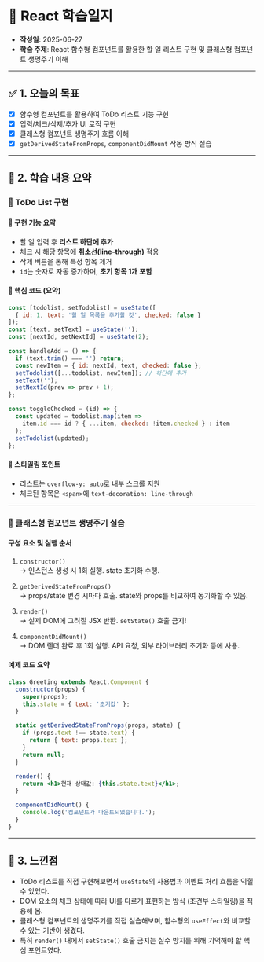 # 📘 React 학습일지

- **작성일**: 2025-06-27
- **학습 주제**: React 함수형 컴포넌트를 활용한 할 일 리스트 구현 및 클래스형 컴포넌트 생명주기 이해

---

## ✅ 1. 오늘의 목표

- [x] 함수형 컴포넌트를 활용하여 ToDo 리스트 기능 구현
- [x] 입력/체크/삭제/추가 UI 로직 구현
- [x] 클래스형 컴포넌트 생명주기 흐름 이해
- [x] `getDerivedStateFromProps`, `componentDidMount` 작동 방식 실습

---

## 🧠 2. 학습 내용 요약

### 🔹 ToDo List 구현

#### 📌 구현 기능 요약

- 할 일 입력 후 **리스트 하단에 추가**
- 체크 시 해당 항목에 **취소선(line-through)** 적용
- 삭제 버튼을 통해 특정 항목 제거
- `id`는 숫자로 자동 증가하며, **초기 항목 1개 포함**

#### 📌 핵심 코드 (요약)

```jsx
const [todolist, setTodolist] = useState([
  { id: 1, text: '할 일 목록을 추가할 것', checked: false }
]);
const [text, setText] = useState('');
const [nextId, setNextId] = useState(2);

const handleAdd = () => {
  if (text.trim() === '') return;
  const newItem = { id: nextId, text, checked: false };
  setTodolist([...todolist, newItem]); // 하단에 추가
  setText('');
  setNextId(prev => prev + 1);
};

const toggleChecked = (id) => {
  const updated = todolist.map(item =>
    item.id === id ? { ...item, checked: !item.checked } : item
  );
  setTodolist(updated);
};
```

#### 📌 스타일링 포인트

- 리스트는 `overflow-y: auto`로 내부 스크롤 지원
- 체크된 항목은 `<span>`에 `text-decoration: line-through`

---

### 🔹 클래스형 컴포넌트 생명주기 실습

#### 구성 요소 및 실행 순서

1. `constructor()`  
   → 인스턴스 생성 시 1회 실행. state 초기화 수행.

2. `getDerivedStateFromProps()`  
   → props/state 변경 시마다 호출. state와 props를 비교하여 동기화할 수 있음.

3. `render()`  
   → 실제 DOM에 그려질 JSX 반환. `setState()` 호출 금지!

4. `componentDidMount()`  
   → DOM 렌더 완료 후 1회 실행. API 요청, 외부 라이브러리 초기화 등에 사용.

#### 예제 코드 요약

```jsx
class Greeting extends React.Component {
  constructor(props) {
    super(props);
    this.state = { text: '초기값' };
  }

  static getDerivedStateFromProps(props, state) {
    if (props.text !== state.text) {
      return { text: props.text };
    }
    return null;
  }

  render() {
    return <h1>현재 상태값: {this.state.text}</h1>;
  }

  componentDidMount() {
    console.log('컴포넌트가 마운트되었습니다.');
  }
}
```

---

## 🧭 3. 느낀점

- ToDo 리스트를 직접 구현해보면서 `useState`의 사용법과 이벤트 처리 흐름을 익힐 수 있었다.
- DOM 요소의 체크 상태에 따라 UI를 다르게 표현하는 방식 (조건부 스타일링)을 적용해 봄.
- 클래스형 컴포넌트의 생명주기를 직접 실습해보며, 함수형의 `useEffect`와 비교할 수 있는 기반이 생겼다.
- 특히 `render()` 내에서 `setState()` 호출 금지는 실수 방지를 위해 기억해야 할 핵심 포인트였다.
